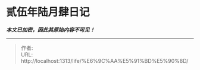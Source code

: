# 贰伍年陆月肆日记

_**本文已加密，因此其原始内容不可见！**_

---

> 作者: <no value>  
> URL: http://localhost:1313/life/%E6%9C%AA%E5%91%BD%E5%90%8D/  

